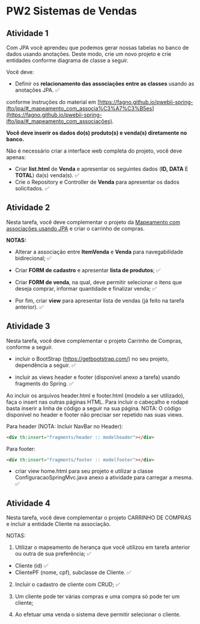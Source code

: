 #  PW2 Sistemas de Vendas

## Atividade 1

Com JPA você aprendeu que podemos gerar nossas tabelas no banco de dados usando anotações. Deste modo, crie um novo projeto e crie entidades conforme diagrama de classe a seguir.

Você deve:

* Definir os **relacionamento das associações entre as classes** usando as anotações JPA. :white_check_mark:

conforme instruções do material em [https://fagno.github.io/pwebii-spring-ifto/jpa/#_mapeamento_com_associa%C3%A7%C3%B5es](https://fagno.github.io/pwebii-spring-ifto/jpa/#_mapeamento_com_associações).

**Você deve inserir os dados do(s) produto(s) e venda(s) diretamente no banco.**

Não é necessário criar a interface web completa do projeto, você deve apenas: 

* Criar **list.html** de **Venda** e apresentar os seguintes dados (**ID,** **DATA** E **TOTAL**) da(s) venda(s). :white_check_mark:
* Crie o Repository e Controller de **Venda** para apresentar os dados solicitados. :white_check_mark:

## Atividade 2

Nesta tarefa, você deve complementar o projeto da [Mapeamento com associações usando JPA](https://moodlepalmas.ifto.edu.br/moodle/mod/assign/view.php?id=63417) e criar o carrinho de compras.

**NOTAS:**

* Alterar a associação entre **ItemVenda** e **Venda** para navegabilidade bidirecional; :white_check_mark:

* Criar **FORM de cadastro** e apresentar **lista de produtos**; :white_check_mark:

* Criar **FORM de venda**, na qual, deve permitir selecionar o itens que deseja comprar, informar quantidade e finalizar venda; :white_check_mark:

* Por fim, criar **view** para apresentar lista de vendas (já feito na tarefa anterior). :white_check_mark:

## Atividade 3

Nesta tarefa, você deve complementar o projeto Carrinho de Compras, conforme a seguir.

* incluir o BootStrap (https://getbootstrap.com/) no seu projeto, dependência a seguir. :white_check_mark:

* incluir as views header e footer (disponível anexo a tarefa) usando fragments do Spring. :white_check_mark:

Ao incluir os arquivos header.html e footer.html (modelo a ser utilizado), faça o insert nas outras páginas HTML. Para incluir o cabeçalho e rodapé basta inserir a linha de código a seguir na sua página. NOTA: O código disponível no header e footer não precisar ser repetido nas suas views.

Para header (NOTA: Incluir NavBar no Header):

```html
<div th:insert="fragments/header :: modelheader"></div>
````

Para footer:

```html
<div th:insert="fragments/footer :: modelfooter"></div>
````

*  criar view home.html para seu projeto e utilizar a classe ConfiguracaoSpringMvc.java anexo a atividade para carregar a mesma. :white_check_mark:


## Atividade 4

Nesta tarefa, você deve complementar o projeto CARRINHO DE COMPRAS e incluir a entidade Cliente na associação.

NOTAS: 

1) Utilizar o mapeamento de herança que você utilizou em tarefa anterior ou outra de sua preferência; :white_check_mark:

* Cliente (id) :white_check_mark:
* ClientePF (nome, cpf), subclasse de Cliente. :white_check_mark:

2) Incluir o cadastro de cliente com CRUD; :white_check_mark:

3) Um cliente pode ter várias compras e uma compra só pode ter um cliente;

4) Ao efetuar uma venda o sistema deve permitir selecionar o cliente.
